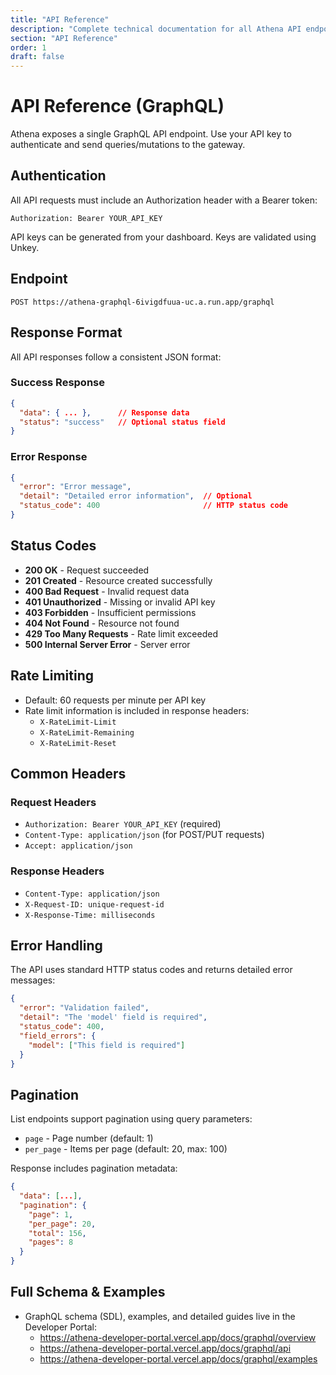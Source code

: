 ```yaml
---
title: "API Reference"
description: "Complete technical documentation for all Athena API endpoints"
section: "API Reference"
order: 1
draft: false
---
```


# API Reference (GraphQL)

Athena exposes a single GraphQL API endpoint. Use your API key to authenticate and send queries/mutations to the gateway.

## Authentication

All API requests must include an Authorization header with a Bearer token:

```
Authorization: Bearer YOUR_API_KEY
```

API keys can be generated from your dashboard. Keys are validated using Unkey.

## Endpoint

```
POST https://athena-graphql-6ivigdfuua-uc.a.run.app/graphql
```

## Response Format

All API responses follow a consistent JSON format:

### Success Response
```json
{
  "data": { ... },      // Response data
  "status": "success"   // Optional status field
}
```

### Error Response
```json
{
  "error": "Error message",
  "detail": "Detailed error information",  // Optional
  "status_code": 400                       // HTTP status code
}
```

## Status Codes

- **200 OK** - Request succeeded
- **201 Created** - Resource created successfully
- **400 Bad Request** - Invalid request data
- **401 Unauthorized** - Missing or invalid API key
- **403 Forbidden** - Insufficient permissions
- **404 Not Found** - Resource not found
- **429 Too Many Requests** - Rate limit exceeded
- **500 Internal Server Error** - Server error

## Rate Limiting

- Default: 60 requests per minute per API key
- Rate limit information is included in response headers:
  - `X-RateLimit-Limit`
  - `X-RateLimit-Remaining`
  - `X-RateLimit-Reset`

## Common Headers

### Request Headers
- `Authorization: Bearer YOUR_API_KEY` (required)
- `Content-Type: application/json` (for POST/PUT requests)
- `Accept: application/json`

### Response Headers
- `Content-Type: application/json`
- `X-Request-ID: unique-request-id`
- `X-Response-Time: milliseconds`

## Error Handling

The API uses standard HTTP status codes and returns detailed error messages:

```json
{
  "error": "Validation failed",
  "detail": "The 'model' field is required",
  "status_code": 400,
  "field_errors": {
    "model": ["This field is required"]
  }
}
```

## Pagination

List endpoints support pagination using query parameters:

- `page` - Page number (default: 1)
- `per_page` - Items per page (default: 20, max: 100)

Response includes pagination metadata:

```json
{
  "data": [...],
  "pagination": {
    "page": 1,
    "per_page": 20,
    "total": 156,
    "pages": 8
  }
}
```

## Full Schema & Examples

- GraphQL schema (SDL), examples, and detailed guides live in the Developer Portal:
  - https://athena-developer-portal.vercel.app/docs/graphql/overview
  - https://athena-developer-portal.vercel.app/docs/graphql/api
  - https://athena-developer-portal.vercel.app/docs/graphql/examples
